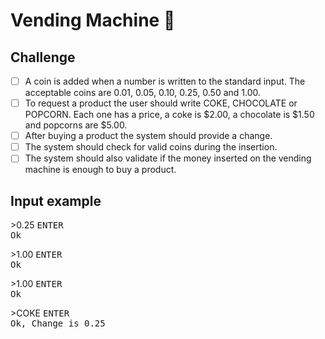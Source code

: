 # Vending Machine 💸

## Challenge

- [ ] A coin is added when a number is written to the standard input. The acceptable coins are 0.01, 0.05, 0.10, 0.25, 0.50 and 1.00.
- [ ] To request a product the user should write COKE, CHOCOLATE or POPCORN. Each one has a price, a coke is $2.00, a chocolate is $1.50 and popcorns are $5.00.
- [ ] After buying a product the system should provide a change.
- [ ] The system should check for valid coins during the insertion.
- [ ] The system should also validate if the money inserted on the vending machine is enough to buy a product.

## Input example

\>0.25 <kbd>ENTER</kdb><br>
Ok

\>1.00 <kbd>ENTER</kdb><br>
Ok

\>1.00 <kbd>ENTER</kdb><br>
Ok

\>COKE <kbd>ENTER</kdb><br>
Ok, Change is 0.25

